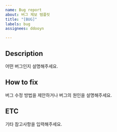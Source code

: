 ```yaml
---
name: Bug report
about: 버그 제보 템플릿
title: "[BUG]"
labels: bug
assignees: ddooyn

---
```


## Description
어떤 버그인지 설명해주세요.

## How to fix
버그 수정 방법을 제안하거나 버그의 원인을 설명해주세요.

## ETC
기타 참고사항을 입력해주세요.
